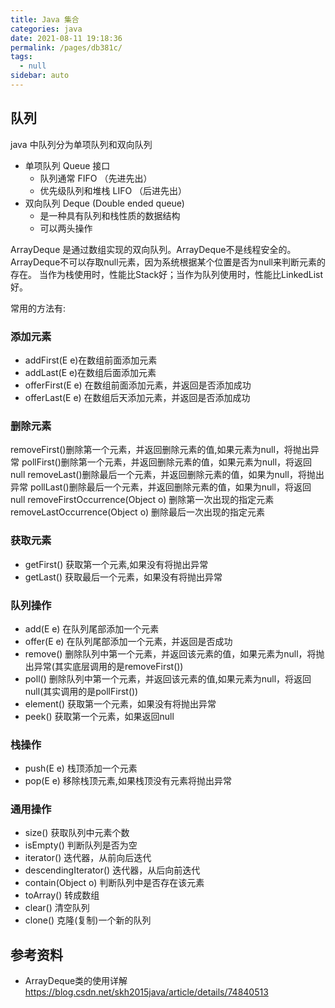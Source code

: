 ```yaml
---
title: Java 集合
categories: java
date: 2021-08-11 19:18:36
permalink: /pages/db381c/
tags: 
  - null
sidebar: auto
---
```


## 队列

java 中队列分为单项队列和双向队列

 - 单项队列 Queue 接口
   - 队列通常 FIFO （先进先出）
   - 优先级队列和堆栈 LIFO （后进先出）
 - 双向队列 Deque (Double ended queue)
    - 是一种具有队列和栈性质的数据结构
    - 可以两头操作

ArrayDeque 是通过数组实现的双向队列。ArrayDeque不是线程安全的。 
ArrayDeque不可以存取null元素，因为系统根据某个位置是否为null来判断元素的存在。 当作为栈使用时，性能比Stack好；当作为队列使用时，性能比LinkedList好。 

常用的方法有:

### 添加元素

- addFirst(E e)在数组前面添加元素
- addLast(E e)在数组后面添加元素
- offerFirst(E e) 在数组前面添加元素，并返回是否添加成功
- offerLast(E e) 在数组后天添加元素，并返回是否添加成功

### 删除元素

removeFirst()删除第一个元素，并返回删除元素的值,如果元素为null，将抛出异常
pollFirst()删除第一个元素，并返回删除元素的值，如果元素为null，将返回null
removeLast()删除最后一个元素，并返回删除元素的值，如果为null，将抛出异常
pollLast()删除最后一个元素，并返回删除元素的值，如果为null，将返回null
removeFirstOccurrence(Object o) 删除第一次出现的指定元素
removeLastOccurrence(Object o) 删除最后一次出现的指定元素

### 获取元素
- getFirst() 获取第一个元素,如果没有将抛出异常
- getLast() 获取最后一个元素，如果没有将抛出异常
   

### 队列操作
- add(E e) 在队列尾部添加一个元素
- offer(E e) 在队列尾部添加一个元素，并返回是否成功
- remove() 删除队列中第一个元素，并返回该元素的值，如果元素为null，将抛出异常(其实底层调用的是removeFirst())
- poll()  删除队列中第一个元素，并返回该元素的值,如果元素为null，将返回null(其实调用的是pollFirst())
- element() 获取第一个元素，如果没有将抛出异常
- peek() 获取第一个元素，如果返回null
      

### 栈操作

- push(E e) 栈顶添加一个元素
- pop(E e) 移除栈顶元素,如果栈顶没有元素将抛出异常
        
### 通用操作
- size() 获取队列中元素个数
- isEmpty() 判断队列是否为空
- iterator() 迭代器，从前向后迭代
- descendingIterator() 迭代器，从后向前迭代
- contain(Object o) 判断队列中是否存在该元素
- toArray() 转成数组
- clear() 清空队列
- clone() 克隆(复制)一个新的队列

## 参考资料

- ArrayDeque类的使用详解 https://blog.csdn.net/skh2015java/article/details/74840513